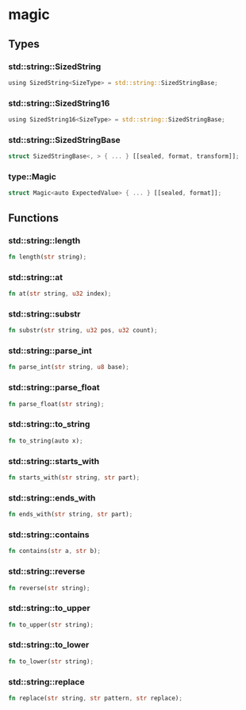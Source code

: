 # magic


## Types

### std::string::SizedString

```rust
using SizedString<SizeType> = std::string::SizedStringBase;
```
### std::string::SizedString16

```rust
using SizedString16<SizeType> = std::string::SizedStringBase;
```
### std::string::SizedStringBase

```rust
struct SizedStringBase<, > { ... } [[sealed, format, transform]];
```
### type::Magic

```rust
struct Magic<auto ExpectedValue> { ... } [[sealed, format]];
```


## Functions

### std::string::length


```rust
fn length(str string);
```
### std::string::at


```rust
fn at(str string, u32 index);
```
### std::string::substr


```rust
fn substr(str string, u32 pos, u32 count);
```
### std::string::parse_int


```rust
fn parse_int(str string, u8 base);
```
### std::string::parse_float


```rust
fn parse_float(str string);
```
### std::string::to_string


```rust
fn to_string(auto x);
```
### std::string::starts_with


```rust
fn starts_with(str string, str part);
```
### std::string::ends_with


```rust
fn ends_with(str string, str part);
```
### std::string::contains


```rust
fn contains(str a, str b);
```
### std::string::reverse


```rust
fn reverse(str string);
```
### std::string::to_upper


```rust
fn to_upper(str string);
```
### std::string::to_lower


```rust
fn to_lower(str string);
```
### std::string::replace


```rust
fn replace(str string, str pattern, str replace);
```
